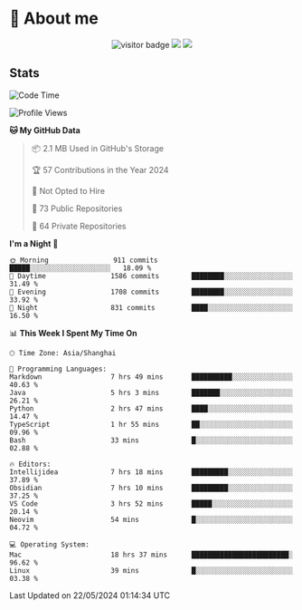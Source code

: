 <!-- ![](https://youpai.roccoshi.top/img/20200804214216.png) -->

# 🧐 About me
 
<p align="center">
<img src="https://visitor-badge.laobi.icu/badge?page_id=Lincest.Lincest&title=hits" alt="visitor badge"/>
<a href="mailto:imroccoshi@gmail.com"><img src="https://img.shields.io/badge/gmail-imroccoshi%40gmail.com-red"></a>
<a href="https://blog.roccoshi.top"><img src="https://img.shields.io/badge/blog-roccoshi-green"></a>
</p>

## Stats

<!--START_SECTION:waka-->
![Code Time](http://img.shields.io/badge/Code%20Time-1%2C180%20hrs%209%20mins-blue)

![Profile Views](http://img.shields.io/badge/Profile%20Views-1-blue)

**🐱 My GitHub Data** 

> 📦 2.1 MB Used in GitHub's Storage 
 > 
> 🏆 57 Contributions in the Year 2024
 > 
> 🚫 Not Opted to Hire
 > 
> 📜 73 Public Repositories 
 > 
> 🔑 64 Private Repositories 
 > 
**I'm a Night 🦉** 

```text
🌞 Morning                911 commits         █████░░░░░░░░░░░░░░░░░░░░   18.09 % 
🌆 Daytime                1586 commits        ████████░░░░░░░░░░░░░░░░░   31.49 % 
🌃 Evening                1708 commits        ████████░░░░░░░░░░░░░░░░░   33.92 % 
🌙 Night                  831 commits         ████░░░░░░░░░░░░░░░░░░░░░   16.50 % 
```


📊 **This Week I Spent My Time On** 

```text
🕑︎ Time Zone: Asia/Shanghai

💬 Programming Languages: 
Markdown                 7 hrs 49 mins       ██████████░░░░░░░░░░░░░░░   40.63 % 
Java                     5 hrs 3 mins        ███████░░░░░░░░░░░░░░░░░░   26.21 % 
Python                   2 hrs 47 mins       ████░░░░░░░░░░░░░░░░░░░░░   14.47 % 
TypeScript               1 hr 55 mins        ██░░░░░░░░░░░░░░░░░░░░░░░   09.96 % 
Bash                     33 mins             █░░░░░░░░░░░░░░░░░░░░░░░░   02.88 % 

🔥 Editors: 
Intellijidea             7 hrs 18 mins       █████████░░░░░░░░░░░░░░░░   37.89 % 
Obsidian                 7 hrs 10 mins       █████████░░░░░░░░░░░░░░░░   37.25 % 
VS Code                  3 hrs 52 mins       █████░░░░░░░░░░░░░░░░░░░░   20.14 % 
Neovim                   54 mins             █░░░░░░░░░░░░░░░░░░░░░░░░   04.72 % 

💻 Operating System: 
Mac                      18 hrs 37 mins      ████████████████████████░   96.62 % 
Linux                    39 mins             █░░░░░░░░░░░░░░░░░░░░░░░░   03.38 % 
```


 Last Updated on 22/05/2024 01:14:34 UTC
<!--END_SECTION:waka-->


